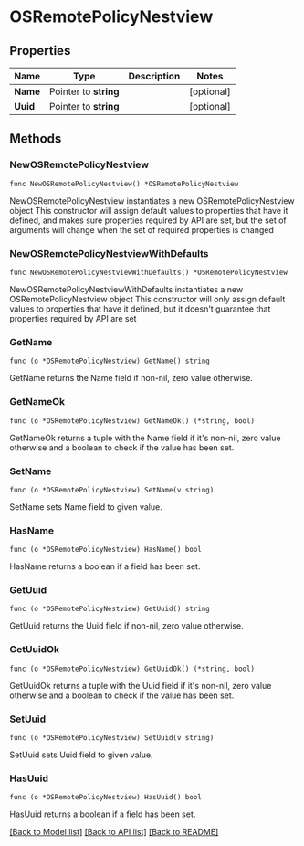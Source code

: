 # OSRemotePolicyNestview

## Properties

Name | Type | Description | Notes
------------ | ------------- | ------------- | -------------
**Name** | Pointer to **string** |  | [optional] 
**Uuid** | Pointer to **string** |  | [optional] 

## Methods

### NewOSRemotePolicyNestview

`func NewOSRemotePolicyNestview() *OSRemotePolicyNestview`

NewOSRemotePolicyNestview instantiates a new OSRemotePolicyNestview object
This constructor will assign default values to properties that have it defined,
and makes sure properties required by API are set, but the set of arguments
will change when the set of required properties is changed

### NewOSRemotePolicyNestviewWithDefaults

`func NewOSRemotePolicyNestviewWithDefaults() *OSRemotePolicyNestview`

NewOSRemotePolicyNestviewWithDefaults instantiates a new OSRemotePolicyNestview object
This constructor will only assign default values to properties that have it defined,
but it doesn't guarantee that properties required by API are set

### GetName

`func (o *OSRemotePolicyNestview) GetName() string`

GetName returns the Name field if non-nil, zero value otherwise.

### GetNameOk

`func (o *OSRemotePolicyNestview) GetNameOk() (*string, bool)`

GetNameOk returns a tuple with the Name field if it's non-nil, zero value otherwise
and a boolean to check if the value has been set.

### SetName

`func (o *OSRemotePolicyNestview) SetName(v string)`

SetName sets Name field to given value.

### HasName

`func (o *OSRemotePolicyNestview) HasName() bool`

HasName returns a boolean if a field has been set.

### GetUuid

`func (o *OSRemotePolicyNestview) GetUuid() string`

GetUuid returns the Uuid field if non-nil, zero value otherwise.

### GetUuidOk

`func (o *OSRemotePolicyNestview) GetUuidOk() (*string, bool)`

GetUuidOk returns a tuple with the Uuid field if it's non-nil, zero value otherwise
and a boolean to check if the value has been set.

### SetUuid

`func (o *OSRemotePolicyNestview) SetUuid(v string)`

SetUuid sets Uuid field to given value.

### HasUuid

`func (o *OSRemotePolicyNestview) HasUuid() bool`

HasUuid returns a boolean if a field has been set.


[[Back to Model list]](../README.md#documentation-for-models) [[Back to API list]](../README.md#documentation-for-api-endpoints) [[Back to README]](../README.md)


